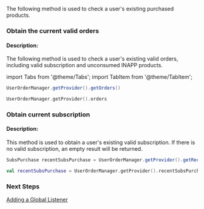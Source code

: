 

 The following method is used to check a user's existing purchased products.
### Obtain the current valid orders
#### Description:
 The following method is used to check a user's existing valid orders, including valid subscription and unconsumed INAPP products.


import Tabs from '@theme/Tabs';
import TabItem from '@theme/TabItem';

<Tabs>
  <TabItem value="Java" label="Java" default>

```Java
UserOrderManager.getProvider().getOrders()
```
  </TabItem>
  <TabItem value="Kotlin" label="Kotlin">

```Kotlin
UserOrderManager.getProvider().orders
```
  </TabItem>
</Tabs>

### Obtain current subscription
#### Description:
 This method is used to obtain a user's existing valid subscription. If there is no valid subscription, an empty result will be returned.



<Tabs>
  <TabItem value="Java" label="Java" default>

```Java
SubsPurchase recentSubsPurchase = UserOrderManager.getProvider().getRecentSubsPurchase();
```
  </TabItem>
  <TabItem value="Kotlin" label="Kotlin">

```Kotlin
val recentSubsPurchase = UserOrderManager.getProvider().recentSubsPurchase
```
  </TabItem>
</Tabs>

### Next Steps

[Adding a Global Listener](/Adding_a_Global_Listener)